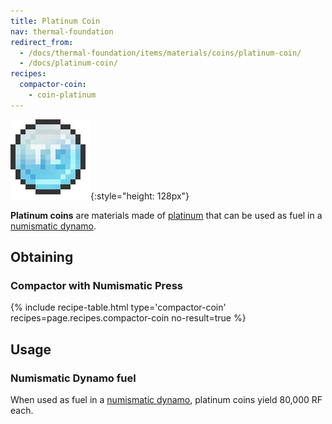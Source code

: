 ```yaml
---
title: Platinum Coin
nav: thermal-foundation
redirect_from:
  - /docs/thermal-foundation/items/materials/coins/platinum-coin/
  - /docs/platinum-coin/
recipes:
  compactor-coin:
    - coin-platinum
---
```


![Platinum coin](/assets/images/thermal-foundation/coin-platinum.png){:style="height: 128px"}


**Platinum coins** are materials made of [platinum](/docs/platinum-ingot/) that
can be used as fuel in a [numismatic dynamo](/docs/numismatic-dynamo/).


Obtaining
---------

### Compactor with Numismatic Press
{% include recipe-table.html type='compactor-coin' recipes=page.recipes.compactor-coin no-result=true %}


Usage
-----

### Numismatic Dynamo fuel
When used as fuel in a [numismatic dynamo](/docs/numismatic-dynamo/), platinum
coins yield 80,000 RF each.
